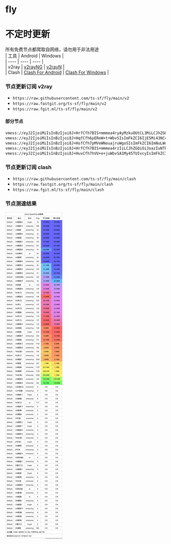 # fly
# 不定时更新
所有免费节点都爬取自网络，请勿用于非法用途  
|  工具  | Android  | Windows  |  
|  ----  | ----   | ----  |  
| v2ray  | [v2rayNG](https://github.com/2dust/v2rayNG/releases) | [v2rayN](https://github.com/2dust/v2rayN/releases) |  
| Clash  | [Clash For Android](https://github.com/Kr328/ClashForAndroid/releases) | [Clash For Windows](https://github.com/Fndroid/clash_for_windows_pkg/releases) | 
  
### 节点更新订阅  v2ray
- `https://raw.githubusercontent.com/ts-sf/fly/main/v2`  
- `https://raw.fastgit.org/ts-sf/fly/main/v2`  
- `https://raw.fgit.ml/ts-sf/fly/main/v2`  
#### 部分节点  
``` 
vmess://eyJ2IjoiMiIsInBzIjoi8J+HrfCfh7BIS+mmmea4ryAyMzkuOUtCL3MiLCJhZGQiOiIxMjAuMjMzLjQzLjY4IiwicG9ydCI6IjUxMDA0IiwiaWQiOiI0MTgwNDhhZi1hMjkzLTRiOTktOWIwYy05OGNhMzU4MGRkMjQiLCJhaWQiOiI2NCIsInNjeSI6ImF1dG8iLCJuZXQiOiJ0Y3AiLCJ0eXBlIjoibm9uZSIsImhvc3QiOiJkZWRpMi4xODA4LmNmIiwicGF0aCI6IjEwZWEwN2UxIiwidGxzIjoiIiwic25pIjoiIiwidGVzdF9uYW1lIjoiSEvpppnmuK8ifQ==
vmess://eyJ2IjoiMiIsInBzIjoi8J+HqfCfh6pEReW+t+WbvSIsImFkZCI6IjE5Mi43NC4yNDMuNjAiLCJwb3J0IjoiNTAyNDYiLCJpZCI6IjQxODA0OGFmLWEyOTMtNGI5OS05YjBjLTk4Y2EzNTgwZGQyNCIsImFpZCI6IjY0Iiwic2N5IjoiYXV0byIsIm5ldCI6InRjcCIsInR5cGUiOiJub25lIiwiaG9zdCI6IiIsInBhdGgiOiIvIiwidGxzIjoiIiwic25pIjoiIiwidGVzdF9uYW1lIjoiREXlvrflm70ifQ==
vmess://eyJ2IjoiMiIsInBzIjoi8J+HsfCfh7pMVeWNouajruWgoSIsImFkZCI6ImNuLWd1YW5nemhvdS5hcHBsZWJlbmNoLnRlY2giLCJwb3J0IjoiMTgzNTMiLCJpZCI6IjA4Y2M1NGQ2LTcyODMtNGYyNy04NzJjLWQ5ZDVlMjIxZGQ0MCIsImFpZCI6IjAiLCJzY3kiOiJhdXRvIiwibmV0IjoidGNwIiwidHlwZSI6Im5vbmUiLCJob3N0IjoiIiwicGF0aCI6Ii9xd2VyMDAiLCJ0bHMiOiIiLCJzbmkiOiIiLCJ0ZXN0X25hbWUiOiJMVeWNouajruWgoSJ9
vmess://eyJ2IjoiMiIsInBzIjoi8J+HrfCfh7BIS+mmmea4rzIiLCJhZGQiOiJoazIuNTk0ODg4Lnh5eiIsInBvcnQiOiI0NDMiLCJpZCI6ImEzOTc2ZDU4LTgyMWQtMzQ1Zi1iMjFiLTUxYzhkYTJhNTZlMSIsImFpZCI6IjAiLCJzY3kiOiJhdXRvIiwibmV0Ijoid3MiLCJ0eXBlIjoibm9uZSIsImhvc3QiOiJoazIuNTk0ODg4Lnh5eiIsInBhdGgiOiIvaGxzL3VzOC5tM3U4IiwidGxzIjoidGxzIiwic25pIjoiIiwidGVzdF9uYW1lIjoiSEvpppnmuK8yIn0=
vmess://eyJ2IjoiMiIsInBzIjoi8J+HuvCfh7hVU+e+juWbvSA1My45TUIvcyIsImFkZCI6IjEwNy4xNjcuNy4xOSIsInBvcnQiOiI0MTY1NCIsImlkIjoiYmRlZTIwMmMtOGZhZS00NDFmLWE1ODgtN2JjNGQzODg3MDE5IiwiYWlkIjoiNjQiLCJzY3kiOiJhdXRvIiwibmV0IjoidGNwIiwidHlwZSI6Im5vbmUiLCJob3N0IjoiIiwicGF0aCI6Ii8iLCJ0bHMiOiIiLCJzbmkiOiIiLCJ0ZXN0X25hbWUiOiJVU+e+juWbvSJ9
```
### 节点更新订阅  clash
- `https://raw.githubusercontent.com/ts-sf/fly/main/clash`  
- `https://raw.fastgit.org/ts-sf/fly/main/clash`  
- `https://raw.fgit.ml/ts-sf/fly/main/clash`  

### 节点测速结果
![image](traffic.png)
